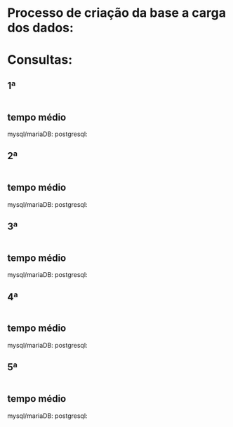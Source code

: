 # Processo de criação da base a carga dos dados:

# Consultas:

## 1ª

```sql
```

## tempo médio
mysql/mariaDB:
postgresql:

## 2ª

```sql
```

## tempo médio
mysql/mariaDB:
postgresql:

## 3ª

```sql
```

## tempo médio
mysql/mariaDB:
postgresql:

## 4ª

```sql
```

## tempo médio
mysql/mariaDB:
postgresql:

## 5ª

```sql
```

## tempo médio
mysql/mariaDB:
postgresql:
